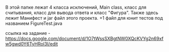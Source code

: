 В этой папке лежат 4 класса исключений, Main class, класс для считывания, класс для вывода ответа и класс "Фигура". Также здесь лежит Манифест и jar файл этого проекта. +1 файл для юнит тестов под названием FigureTest.java 

ссылка на задание - https://docs.google.com/document/d/1O7tWssSXBgtNW0XQcKVYg2n69xfw5gwd0Y6TyHRol3I/edit


